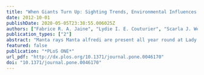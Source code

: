 ```yaml
---
title: "When Giants Turn Up: Sighting Trends, Environmental Influences and Habitat Use of the Manta Ray Manta alfredi at a Coral Reef"
date: 2012-10-01
publishDate: 2020-05-05T23:38:55.006025Z
authors: ["Fabrice R. A. Jaine", "Lydie I. E. Couturier", "Scarla J. Weeks", "Kathy A. Townsend", "Michael B. Bennett", "Kym Fiora", "Anthony J. Richardson"]
publication_types: ["2"]
abstract: "Manta rays Manta alfredi are present all year round at Lady Elliot Island (LEI) in the southern Great Barrier Reef, Australia, with peaks in abundance during autumn and winter. Drivers influencing these fluctuations in abundance of M. alfredi at the site remain uncertain. Based on daily count, behavioural, weather and oceanographic data collected over a three-year period, this study examined the link between the relative number of sightings of manta rays at LEI, the biophysical environment, and the habitat use of individuals around the LEI reef using generalised additive models. The response variable in each of the three generalised additive models was number of sightings (per trip at sea) of cruising, cleaning or foraging M. alfredi. We used a set of eleven temporal, meteorological, biological, oceanographic and lunar predictor variables. Results for cruising, cleaning and foraging M. alfredi explained 27.5%, 32.8% and 36.3% of the deviance observed in the respective models and highlighted five predictors (year, day of year, wind speed, chlorophyll-a concentration and fraction of moon illuminated) as common influences to the three models. There were more manta rays at LEI in autumn and winter, slower wind speeds, higher productivity, and around the new and full moon. The winter peak in sightings of foraging M. alfredi was found to precede peaks in cleaning and cruising activity around the LEI reef, which suggests that enhanced food availability may be a principal driver for this seasonal aggregation. A spatial analysis of behavioural observations highlighted several sites around the LEI reef as ‘multi-purpose’ areas where cleaning and foraging activities commonly occur, while the southern end of the reef is primarily a foraging area. The use of extensive citizen science datasets, such as those collected by dive operators in this study, is encouraged as they can provide valuable insights into a species’ ecology."
featured: false
publication: "*PLoS ONE*"
url_pdf: "http://dx.plos.org/10.1371/journal.pone.0046170"
doi: "10.1371/journal.pone.0046170"
---
```


